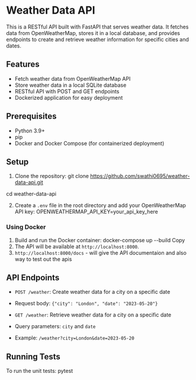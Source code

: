 # Weather Data API

This is a RESTful API built with FastAPI that serves weather data. It fetches data from OpenWeatherMap, stores it in a local database, and provides endpoints to create and retrieve weather information for specific cities and dates.

## Features

- Fetch weather data from OpenWeatherMap API
- Store weather data in a local SQLite database
- RESTful API with POST and GET endpoints
- Dockerized application for easy deployment

## Prerequisites

- Python 3.9+
- pip
- Docker and Docker Compose (for containerized deployment)

## Setup

1. Clone the repository:
git clone https://github.com/swathi0695/weather-data-api.git

cd weather-data-api

2. Create a `.env` file in the root directory and add your OpenWeatherMap API key:
OPENWEATHERMAP_API_KEY=your_api_key_here

### Using Docker

1. Build and run the Docker container:
docker-compose up --build
Copy
2. The API will be available at `http://localhost:8000`.
3. `http://localhost:8000/docs` - will give the API documentaion and also way to test out the apis

## API Endpoints

- `POST /weather`: Create weather data for a city on a specific date
- Request body: `{"city": "London", "date": "2023-05-20"}`

- `GET /weather`: Retrieve weather data for a city on a specific date
- Query parameters: `city` and `date`
- Example: `/weather?city=London&date=2023-05-20`

## Running Tests

To run the unit tests:
pytest
